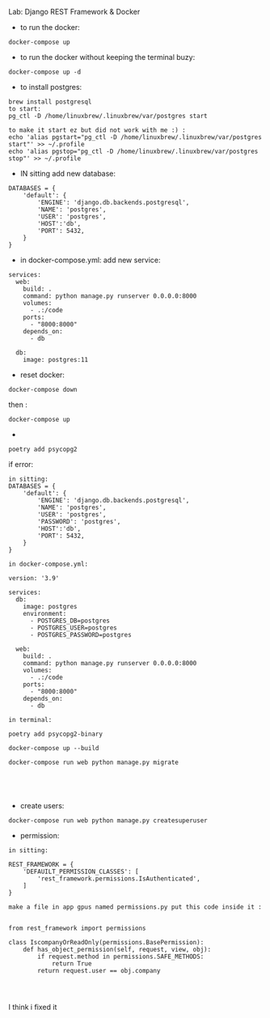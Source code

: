 Lab: Django REST Framework & Docker

* to run the docker:
```
docker-compose up
```
* to run the docker without keeping the terminal buzy:
```
docker-compose up -d
```
* to install postgres:
```
brew install postgresql
to start:
pg_ctl -D /home/linuxbrew/.linuxbrew/var/postgres start

to make it start ez but did not work with me :) :
echo 'alias pgstart="pg_ctl -D /home/linuxbrew/.linuxbrew/var/postgres start"' >> ~/.profile
echo 'alias pgstop="pg_ctl -D /home/linuxbrew/.linuxbrew/var/postgres stop"' >> ~/.profile
```

* IN sitting add new database:
```
DATABASES = {
    'default': {
        'ENGINE': 'django.db.backends.postgresql',
        'NAME': 'postgres',
        'USER': 'postgres',
        'HOST':'db',
        'PORT': 5432,
    }
}
```

* in docker-compose.yml:
add new service:
```
services:
  web:
    build: .
    command: python manage.py runserver 0.0.0.0:8000
    volumes:
      - .:/code
    ports:
      - "8000:8000"
    depends_on: 
      - db
  
  db:
    image: postgres:11

```
* reset docker:
```
docker-compose down
```
then :
``` 
docker-compose up
```
* 
```
poetry add psycopg2
```
if error:
```
in sitting:
DATABASES = {
    'default': {
        'ENGINE': 'django.db.backends.postgresql',
        'NAME': 'postgres',
        'USER': 'postgres',
        'PASSWORD': 'postgres',
        'HOST':'db',
        'PORT': 5432,
    }
}

in docker-compose.yml:

version: '3.9'

services:
  db:
    image: postgres
    environment:
      - POSTGRES_DB=postgres
      - POSTGRES_USER=postgres
      - POSTGRES_PASSWORD=postgres

  web:
    build: .
    command: python manage.py runserver 0.0.0.0:8000
    volumes:
      - .:/code
    ports:
      - "8000:8000"
    depends_on: 
      - db

in terminal:

poetry add psycopg2-binary

docker-compose up --build

docker-compose run web python manage.py migrate





```
* create users:
```
docker-compose run web python manage.py createsuperuser
```

* permission:
```
in sitting:

REST_FRAMEWORK = {
    'DEFAUILT_PERMISSION_CLASSES': [
        'rest_framework.permissions.IsAuthenticated',
    ]
}

make a file in app gpus named permissions.py put this code inside it :


from rest_framework import permissions

class IscompanyOrReadOnly(permissions.BasePermission):
    def has_object_permission(self, request, view, obj):
        if request.method in permissions.SAFE_METHODS:
            return True
        return request.user == obj.company




```

I think i fixed it



